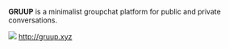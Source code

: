 <b>GRUUP</b> is a minimalist groupchat platform for public and private conversations.

<img src="http://i.imgur.com/iGIw8C4.png"></img>
http://gruup.xyz
